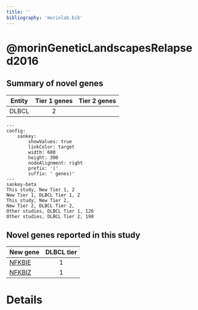 ```yaml
---
title: ''
bibliography: 'morinlab.bib'
---
```


# @morinGeneticLandscapesRelapsed2016
## Summary of novel genes

|Entity| Tier 1 genes| Tier 2 genes|
|:-:|:-:|:-:|
|DLBCL|2||
```mermaid
---
config:
    sankey:
        showValues: true
        linkColor: target
        width: 600
        height: 300
        nodeAlignment: right
        prefix: '('
        suffix: ' genes)'
---
sankey-beta
This study, New Tier 1, 2
New Tier 1, DLBCL Tier 1, 2
This study, New Tier 2, 
New Tier 2, DLBCL Tier 2, 
Other studies, DLBCL Tier 1, 126
Other studies, DLBCL Tier 2, 198
```


## Novel genes reported in this study

|New gene|DLBCL tier|
|:-|:-:|
|[NFKBIE](NFKBIE)|1 |
|[NFKBIZ](NFKBIZ)|1 |

# Details

